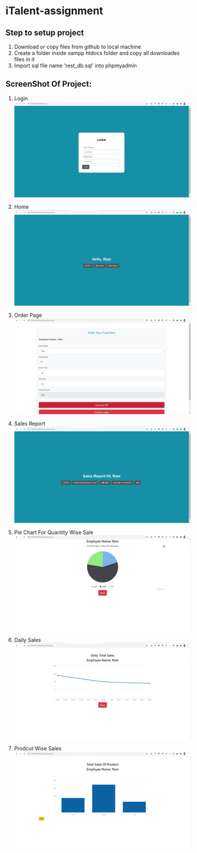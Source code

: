 # iTalent-assignment
## Step to setup project
 1. Download or copy files from github to local machine 
 2. Create a folder inside xampp htdocs folder and copy all downloades files in it 
 3. Import sql file name 'rest_db.sql' into phpmyadmin 
 
 ## ScreenShot Of Project:
 1. Login
  ![](screen/Login.JPG)
  
 2. Home
  ![](screen/home.JPG)
 3. Order Page
  ![](screen/order.JPG)
 4. Sales Report
  ![](screen/report.JPG)
 5. Pie Chart For Quantity Wise Sale
  ![](screen/pie.chart.JPG)
 6. Daily Sales
  ![](screen/daily%20sales.JPG)
 7. Prodcut Wise Sales
  ![](screen/total%20sales.JPG)
  
